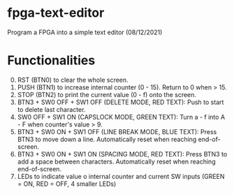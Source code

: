 # fpga-text-editor
Program a FPGA into a simple text editor (08/12/2021)

# Functionalities
0. RST (BTN0) to clear the whole screen.
1. PUSH (BTN1) to increase internal counter (0 - 15). Return to 0 when > 15. 
2. STOP (BTN2) to print the current value (0 - f) onto the screen.
3. BTN3 + SW0 OFF + SW1 OFF (DELETE MODE, RED TEXT):  Push to start to delete last character.  
4. SW0 OFF + SW1 ON (CAPSLOCK MODE, GREEN TEXT): Turn a - f into A - F when counter's value > 9. 
5. BTN3 + SW0 ON  + SW1 OFF (LINE BREAK MODE, BLUE TEXT): Press BTN3 to move down a line. Automatically reset when reaching end-of-screen.	
6. BTN3 + SW0 ON + SW1 ON (SPACING MODE, RED TEXT): Press BTN3 to add a space between characters. Automatically reset when reaching end-of-screen.
7. LEDs to indicate value o internal counter and current SW inputs (GREEN = ON, RED = OFF, 4 smaller LEDs)	

